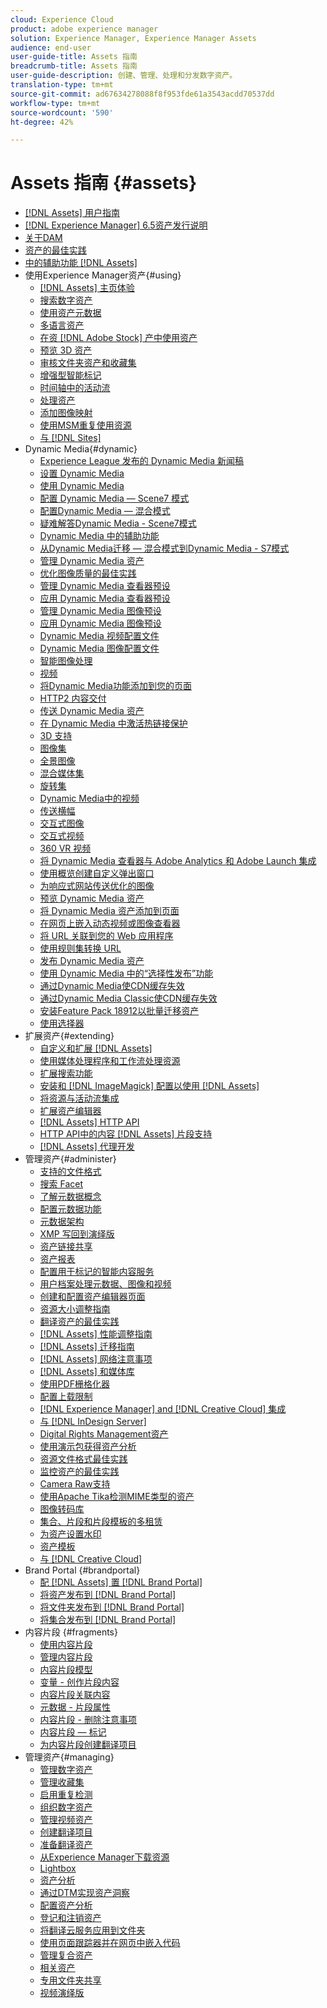 ```yaml
---
cloud: Experience Cloud
product: adobe experience manager
solution: Experience Manager, Experience Manager Assets
audience: end-user
user-guide-title: Assets 指南
breadcrumb-title: Assets 指南
user-guide-description: 创建、管理、处理和分发数字资产。
translation-type: tm+mt
source-git-commit: ad67634278088f8f953fde61a3543acdd70537dd
workflow-type: tm+mt
source-wordcount: '590'
ht-degree: 42%

---
```



# Assets 指南 {#assets}

+ [[!DNL Assets] 用户指南](home.md)
+ [[!DNL Experience Manager] 6.5资产发行说明](https://experienceleague.adobe.com/docs/experience-manager-65/release-notes/assets.html)
+ [关于DAM](assets.md)
+ [资产的最佳实践](best-practices-for-assets.md)
+ [中的辅助功能 [!DNL Assets]](accessibility.md)
+ 使用Experience Manager资产{#using}
   + [[!DNL Assets] 主页体验](assets-home-page.md)
   + [搜索数字资产](search-assets.md)
   + [使用资产元数据](metadata.md)
   + [多语言资产](multilingual-assets.md)
   + [在资 [!DNL Adobe Stock] 产中使用资产](aem-assets-adobe-stock.md)
   + [预览 3D 资产](previewing-3d-assets.md)
   + [审核文件夹资产和收藏集](bulk-approval.md)
   + [增强型智能标记](enhanced-smart-tags.md)
   + [时间轴中的活动流](activity-stream.md)
   + [处理资产](assets-workflow.md)
   + [添加图像映射](image-maps.md)
   + [使用MSM重复使用资源](reuse-assets-using-msm.md)
   + [与 [!DNL Sites]](use-assets-across-connected-assets-instances.md)
+ Dynamic Media{#dynamic}
   + [Experience League 发布的 Dynamic Media 新闻稿](dynamic-media-newsletter.md)
   + [设置 Dynamic Media](administering-dynamic-media.md)
   + [使用 Dynamic Media](dynamic-media.md)
   + [配置 Dynamic Media — Scene7 模式](config-dms7.md)
   + [配置Dynamic Media — 混合模式](config-dynamic.md)
   + [疑难解答Dynamic Media - Scene7模式](troubleshoot-dms7.md)
   + [Dynamic Media 中的辅助功能](accessibility-dm.md)
   + [从Dynamic Media迁移 — 混合模式到Dynamic Media - S7模式](migrate-from-hybrid-to-dms7.md)
   + [管理 Dynamic Media 资产](managing-assets.md)
   + [优化图像质量的最佳实践](best-practices-for-optimizing-the-quality-of-your-images.md)
   + [管理 Dynamic Media 查看器预设](managing-viewer-presets.md)
   + [应用 Dynamic Media 查看器预设](viewer-presets.md)
   + [管理 Dynamic Media 图像预设](managing-image-presets.md)
   + [应用 Dynamic Media 图像预设](image-presets.md)
   + [Dynamic Media 视频配置文件](video-profiles.md)
   + [Dynamic Media 图像配置文件](image-profiles.md)
   + [智能图像处理](imaging-faq.md)
   + [视频](s7-video.md)
   + [将Dynamic Media功能添加到您的页面](scene7.md)
   + [HTTP2 内容交付](http2.md)
   + [传送 Dynamic Media 资产](delivering-dynamic-media-assets.md)
   + [在 Dynamic Media 中激活热链接保护](hotlink-protection.md)
   + [3D 支持](/help/assets/assets-3d.md)
   + [图像集](image-sets.md)
   + [全景图像](panoramic-images.md)
   + [混合媒体集](mixed-media-sets.md)
   + [旋转集](spin-sets.md)
   + [Dynamic Media中的视频](video.md)
   + [传送横幅](carousel-banners.md)
   + [交互式图像](interactive-images.md)
   + [交互式视频](interactive-videos.md)
   + [360 VR 视频](/help/assets/360-video.md)
   + [将 Dynamic Media 查看器与 Adobe Analytics 和 Adobe Launch 集成](/help/assets/launch.md)
   + [使用概览创建自定义弹出窗口](custom-pop-ups.md)
   + [为响应式网站传送优化的图像](responsive-site.md)
   + [预览 Dynamic Media 资产](previewing-assets.md)
   + [将 Dynamic Media 资产添加到页面](adding-dynamic-media-assets-to-pages.md)
   + [在网页上嵌入动态视频或图像查看器](embed-code.md)
   + [将 URL 关联到您的 Web 应用程序](linking-urls-to-yourwebapplication.md)
   + [使用规则集转换 URL](using-rulesets-to-transform-urls.md)
   + [发布 Dynamic Media 资产](publishing-dynamicmedia-assets.md)
   + [使用 Dynamic Media 中的“选择性发布”功能](selective-publishing.md)
   + [通过Dynamic Media使CDN缓存失效](invalidate-cdn-cache-dynamic-media.md)
   + [通过Dynamic Media Classic使CDN缓存失效](invalidate-cdn-cache-dm-classic.md)
   + [安装Feature Pack 18912以批量迁移资产](bulk-ingest-migrate.md)
   + [使用选择器](working-with-selectors.md)
+ 扩展资产{#extending}
   + [自定义和扩展 [!DNL Assets]](extending-assets.md)
   + [使用媒体处理程序和工作流处理资源](media-handlers.md)
   + [扩展搜索功能](searchx.md)
   + [安装和 [!DNL ImageMagick] 配置以使用 [!DNL Assets]](best-practices-for-imagemagick.md)
   + [将资源与活动流集成](extending-activity-stream.md)
   + [扩展资产编辑器](asseteditorx.md)
   + [[!DNL Assets] HTTP API](mac-api-assets.md)
   + [HTTP API中的内容 [!DNL Assets] 片段支持](assets-api-content-fragments.md)
   + [[!DNL Assets] 代理开发](proxy.md)
+ 管理资产{#administer}
   + [支持的文件格式](assets-formats.md)
   + [搜索 Facet](search-facets.md)
   + [了解元数据概念](metadata-concepts.md)
   + [配置元数据功能](metadata-config.md)
   + [元数据架构](metadata-schemas.md)
   + [XMP 写回到演绎版](xmp-writeback.md)
   + [资产链接共享](link-sharing.md)
   + [资产报表](asset-reports.md)
   + [配置用于标记的智能内容服务](config-smart-tagging.md)
   + [用户档案处理元数据、图像和视频](processing-profiles.md)
   + [创建和配置资产编辑器页面](assets-finder-editor.md)
   + [资源大小调整指南](assets-sizing-guide.md)
   + [翻译资产的最佳实践](best-practices-for-translating-assets-efficiently.md)
   + [[!DNL Assets] 性能调整指南](performance-tuning-guidelines.md)
   + [[!DNL Assets] 迁移指南](assets-migration-guide.md)
   + [[!DNL Assets] 网络注意事项](assets-network-considerations.md)
   + [[!DNL Assets] 和媒体库](medialibrary.md)
   + [使用PDF栅格化器](aem-pdf-rasterizer.md)
   + [配置上载限制](configuring-asset-upload-restrictions.md)
   + [[!DNL Experience Manager] and [!DNL Creative Cloud] 集成](aem-cc-integration-best-practices.md)
   + [与 [!DNL InDesign Server]](indesign.md)
   + [Digital Rights Management资产](drm.md)
   + [使用演示包获得资产分析](use-demo-package-for-asset-insights.md)
   + [资源文件格式最佳实践](assets-file-format-best-practices.md)
   + [监控资产的最佳实践](assets-monitoring-best-practices.md)
   + [Camera Raw支持](camera-raw.md)
   + [使用Apache Tika检测MIME类型的资产](detect-asset-mime-type-with-tika.md)
   + [图像转码库](imaging-transcoding-library.md)
   + [集合、片段和片段模板的多租赁](multi-tenancy.md)
   + [为资产设置水印](watermarking.md)
   + [资产模板](asset-templates.md)
   + [与 [!DNL Creative Cloud]](aem-cc-folder-sharing-best-practices.md)
+ Brand Portal {#brandportal}
   + [配 [!DNL Assets] 置 [!DNL Brand Portal]](configure-aem-assets-with-brand-portal.md)
   + [将资产发布到 [!DNL Brand Portal]](brand-portal-publish-assets.md)
   + [将文件夹发布到 [!DNL Brand Portal]](brand-portal-publish-folder.md)
   + [将集合发布到 [!DNL Brand Portal]](brand-portal-publish-collection.md)
+ 内容片段 {#fragments}
   + [使用内容片段](content-fragments/content-fragments.md)
   + [管理内容片段](content-fragments/content-fragments-managing.md)
   + [内容片段模型](content-fragments/content-fragments-models.md)
   + [变量 - 创作片段内容](content-fragments/content-fragments-variations.md)
   + [内容片段关联内容](content-fragments/content-fragments-assoc-content.md)
   + [元数据 - 片段属性](content-fragments/content-fragments-metadata.md)
   + [内容片段 - 删除注意事项](content-fragments/content-fragments-delete.md)
   + [内容片段 — 标记](content-fragments/content-fragments-markdown.md)
   + [为内容片段创建翻译项目](creating-translation-projects-for-content-fragments.md)
+ 管理资产{#managing}
   + [管理数字资产](manage-assets.md)
   + [管理收藏集](manage-collections.md)
   + [启用重复检测](duplicate-detection.md)
   + [组织数字资产](organize-assets.md)
   + [管理视频资产](managing-video-assets.md)
   + [创建翻译项目](translation-projects.md)
   + [准备翻译资产](preparing-assets-for-translation.md)
   + [从Experience Manager下载资源](download-assets-from-aem.md)
   + [Lightbox](light-box.md)
   + [资产分析](asset-insights.md)
   + [通过DTM实现资产洞察](use-dtm-for-asset-insights.md)
   + [配置资产分析](configure-asset-insights.md)
   + [登记和注销资产](check-out-and-submit-assets.md)
   + [将翻译云服务应用到文件夹](transition-cloud-services.md)
   + [使用页面跟踪器并在网页中嵌入代码](use-page-tracker.md)
   + [管理复合资产](managing-linked-subassets.md)
   + [相关资产](related-assets.md)
   + [专用文件夹共享](private-folder.md)
   + [视频演绎版](video-renditions.md)
